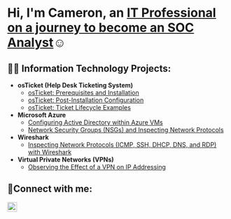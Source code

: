 <h1>Hi, I'm Cameron, an <a href="https://linkedin.com/in/Cameron-crowesdr">IT Professional on a journey to become an SOC Analyst</a>☺</h1>

<h2>👨‍💻 Information Technology Projects:</h2>

- <b>osTicket (Help Desk Ticketing System)</b>
  - [osTicket: Prerequisites and Installation](https://github.com/CamCroweTech/osticket-prereqs)
  - [osTicket: Post-Installation Configuration](https://github.com/CamCroweTech/post-install-config)
  - [osTicket: Ticket Lifecycle Examples](https://github.com/CamCroweTech/ticket-lifecycle)
- <b>Microsoft Azure</b>
  - [Configuring Active Directory within Azure VMs](https://github.com/CamCroweTech/configure-ad)
  - [Network Security Groups (NSGs) and Inspecting Network Protocols](https://github.com/CamCroweTech/azure-network-protocols)
- <b>Wireshark</b>
  - [Inspecting Network Protocols (ICMP, SSH, DHCP, DNS, and RDP) with Wireshark](https://github.com/CamCroweTech/wireshark-network-protocols)
- <b>Virtual Private Networks (VPNs)</b>
  - [Observing the Effect of a VPN on IP Addressing](https://github.com/CamCroweTech/vpn-usage)
<h2>🤳Connect with me:</h2>

[<img align="left" alt="Cameron | LinkedIn" width="22px" src="https://cdn.jsdelivr.net/npm/simple-icons@v3/icons/linkedin.svg" />][linkedin]

[linkedin]: https://linkedin.com/in/cameron-crowesdr
